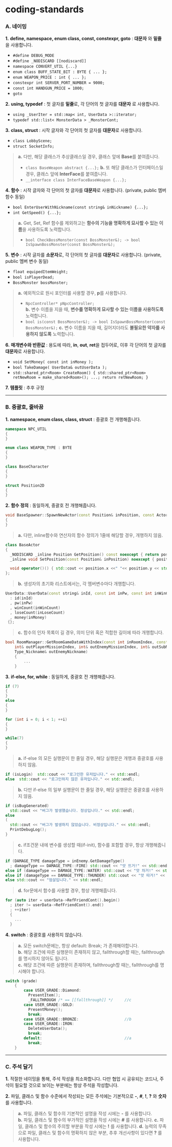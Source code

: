 # coding-standards
  
### A. 네이밍

 **1.** **define, namespace, enum class, const, constexpr, goto** : **대문자** 와 **밑줄** 을 사용합니다.  
*    ` #define DEBUG_MODE `
*    ` #define _NODISCARD [[nodiscard]]   `
*    ` namespace CONVERT_UTIL {...} `  
*    ` enum class BUFF_STATE_BIT : BYTE { ... }; `
*    ` enum WEAPON_PRICE : int { ... }; `
*    ` constexpr int SERVER_PORT_NUMBER = 9000; `
*    ` const int HANDGUN_PRICE = 1000; `
*    ` goto  `
 
 **2.** **using, typedef** : 첫 글자를 **밑줄**로, 각 단어의 첫 글자를 **대문자** 로 사용합니다.
*    ` using _UserIter = std::map< int, UserData >::iterator; `
*    ` typedef std::list< MonsterData > _MonsterCont; `

 **3.** **class, struct** : 시작 글자와 각 단어의 첫 글자를 **대문자**로 사용합니다. 
*    ` class LobbyScene; `
*    ` struct SocketInfo; `
> **a.** 다만, 해당 클래스가 추상클래스일 경우, 클래스 앞에 **Base**를 붙여줍니다.
>*    ` class BaseWeapon abstract {...}; `
> **b.** 또 해당 클래스가 인터페이스일 경우, 클래스 앞에 **InterFace**를 붙여줍니다.
>*    ` __interface class InterFaceBaseWeapon {...}; `

 **4.** **함수** : 시작 글자와 각 단어의 첫 글자를 **대문자**로 사용합니다. (private, public 멤버 함수 동일)
*    ` bool EnterUserWithNickname(const string& inNickname) {...}; `
*    ` int GetSpeed() {...}; `
> **a.** Get, Set, Ref 함수를 제외하고는 **함수의 기능을 명확하게 묘사할 수 있는 이름**을 사용하도록 노력합니다.
>*    ` bool CheckBossMonster(const BossMonster&); -> bool IsSpawnBossMonster(const BossMonster&); `

 **5.** **변수** : 시작 글자를 **소문자**로, 각 단어의 첫 글자를 **대문자**로 사용합니다. (private, public 멤버 변수 동일)
*    ` float equipedItemWeight; `
*    ` bool isPlayerDead; `
*    ` BossMonster bossMonster; `
> **a.** 예외적으로 원시 포인터를 사용할 경우, **p**를 사용합니다.
>*    ` NpcController* pNpcController; `	
> **b.** 변수 이름을 지을 때, **변수를 명확하게 묘사할 수 있는 이름을 사용하도록** 노력합니다.
>*    ` bool is(const BossMonster&); -> bool IsSpawnBossMonster(const BossMonster&); `
> **c.** 변수 이름을 지을 때, 길어지더라도 **불필요한 약자를 사용하지 않도록** 노력합니다.

 **6.** **매개변수와 반환값** : 용도에 따라, **in**, **out**, **ret**을 접두어로, 이후 각 단어의 첫 글자를 **대문자**로 사용합니다.
*    ` void SetMoney( const int inMoney ); `
*    ` bool TakeDamage( UserData& outUserData ); `
*    ` std::shared_ptr<Room> CreateRoom() { std::shared_ptr<Room> retNewRoom = make_shared<Room>(); ...; return retNewRoom; } `
  
 **7.** **템플릿** : 추후 규정
  
----

### B. 중괄호, 줄바꿈 

**1.** **namespace, enum class, class, struct** : 중괄호 전 개행해줍니다.
```cpp
namespace NPC_UTIL
{
}

enum class WEAPON_TYPE : BYTE
{
}

class BaseCharacter
{
}

struct Position2D
{
}
```
  
  
**2.** **함수 정의** : 동일하게, 중괄호 전 개행해줍니다.
```cpp
void BaseSpawner::SpawnNewActor(const Position& inPosition, const ActorState& inActorState)
{
}
```
> **a.** 다만, inline함수와 연산자의 함수 정의가 1줄에 해당할 경우, 개행하지 않음. 
```cpp
class BaseActor
{
  _NODISCARD _inline Position GetPosition() const noexcept { return position; };
  _inline void SetPosition(const Position& inPosition) noexcept { position = inPosition; };

  void operator()() { std::cout << position.x <<" "<< position.y << std::endl; };
};
```
> **b.** 생성자의 초기화 리스트에서는, 각 멤버변수마다 개행합니다. 
```cpp
UserData::UserData(const string& inId, const int inPw, const int inWinCount, const int inLoseCount, const int inMoney) noexcept
  : id(inId)
  , pw(inPw)
  , winCount(inWinCount)
  , loseCount(inLoseCount)
  , money(inMoney)
 {};
```
> **c.** 함수의 인자 목록이 길 경우, 의미 단위 혹은 적합한 길이에 따라 개행합니다.
```cpp
bool RoomManager::GetRoomGameDataWithIndex(const int inRoomIndex, const bool inIsHost, 
    int& outPlayerMissionIndex, int& outEnemyMissionIndex, int& outSubMissionIndex, int& outEnemyCharacterIndex, 
    Type_Nickname& outEnemyNickname)
	{
		...
	}
```
  
  
**3.** **if-else, for, while** : 동일하게, 중괄호 전 개행해줍니다.
```cpp
if (7)
{
}
else
{
}

for (int i = 0; i < 1; ++i)
{
}

while(7)
{
}
```
> **a.** if-else 의 모든 실행문이 한 줄일 경우, 해당 실행문은 개행과 중괄호를 사용하지 않음.
```cpp
if (isLogin)  std::cout << "로그인한 유저입니다." << std::endl;
else  std::cout << "로그인하지 않은 유저입니다." << std::endl;
```
> **b.** 다만 if-else 의 일부 실행문이 한 줄일 경우, 해당 실행문은 중괄호를 사용하지 않음.
```cpp
if (isBugGenerated)   
  std::cout << "버그가 발생했습니다. 정상입니다." << std::endl;
else
(
  std::cout << "버그가 발생하지 않았습니다. 비정상입니다." << std::endl;
  PrintDebugLog();
}
```
> **c.** if조건문 내에 변수를 생성할 때(if-init), 함수를 포함할 경우, 항상 개행해줍니다.
```cpp
if (DAMAGE_TYPE damageType = inEnemy.GetDamageType()
  ; damageType == DAMAGE_TYPE::FIRE) std::cout << "앗 뜨거!" << std::endl;
else if (damageType == DAMAGE_TYPE::WATER) std::cout << "앗 차거!" << std::endl;
else if (damageType == DAMAGE_TYPE::THUNDER) std::cout << "앗 따거!" << std::endl;
else std::cout << "엄살입니다." << std::endl;
```
> **d.** for문에서 함수를 사용할 경우, 항상 개행해줍니다.
```cpp
for (auto iter = userData->RefFriendCont().begin()
  ; iter != userData->RefFriendCont().end()
  ; ++iter)
  {
    ...
  }
```
  
  
 **4.** **switch** : 중괄호를 사용하지 않습니다.
> **a.** 모든 switch문에는, 항상 default: Break; 가 존재해야합니다.   
> **b.** 해당 조건에 따른 실행문이 존재하지 않고, fallthrough할 때는, fallthrough를 명시하지 않아도 됩니다.  
> **c.** 해당 조건에 따른 실행문이 존재하며, fallthrough할 때는, fallthrough를 명시해야 합니다.  
```cpp
switch (grade)
    {
        case USER_GRADE::Diamond:
          PresentItem();
          _FALLTHROUGH /* == [[fallthrough]] */     //c
        case USER_GRADE::GOLD:
          PresentMoney();
          break;
        case USER_GRADE::BRONZE:                    //b
        case USER_GRADE::IRON:  
          DeleteUserData();
          break;
        default:                                    //a
          break;
    }       
```

----

### C. 주석 달기 

**1.** 적절한 네이밍을 통해, 주석 작성을 최소화합니다. 다만 협업 시 공유되는 코드나, 주석이 필요할 것으로 보이는 부분에는 항상 주석을 작성합니다.

**2.** 파일, 클래스 및 함수 수준에서 작성되는 모든 주석에는 기본적으로 __-__, __#__, __!__, __?__ 와 __숫자__ 를 사용합니다.
> **a.** 파일, 클래스 및 함수의 기본적인 설명을 작성 시에는 __-__ 를 사용합니다.   
> **b.** 파일, 클래스 및 함수의 부가적인 설명을 작성 시에는 __#__ 를 사용합니다.
> **c.** 파일, 클래스 및 함수의 주의할 부분을 작성 시에는 __!__ 를 사용합니다. 
> **d.** 능력의 무족으로 파일, 클래스 및 함수의 명확하지 않은 부분, 추후 개선사항이 있다면 __?__ 를 사용합니다. 



